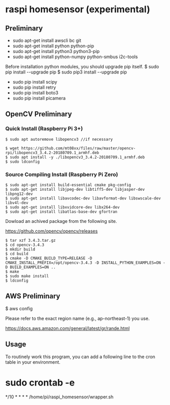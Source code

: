 # raspi homesensor (experimental)

## Preliminary

- sudo apt-get install awscli bc git
- sudo apt-get install python python-pip
- sudo apt-get install python3 python3-pip
- sudo apt-get install python-numpy python-smbus i2c-tools

Before installation python modules, you should upgrade pip itself.
$ sudo pip install --upgrade pip
$ sudo pip3 install --upgrade pip

- sudo pip install scipy
- sudo pip install retry
- sudo pip install boto3
- sudo pip install picamera

## OpenCV Preliminary

### Quick Install (Raspberry Pi 3+)

~~~
$ sudo apt autoremove libopencv3 //if necessary

$ wget https://github.com/mt08xx/files/raw/master/opencv-rpi/libopencv3_3.4.2-20180709.1_armhf.deb
$ sudo apt install -y ./libopencv3_3.4.2-20180709.1_armhf.deb
$ sudo ldconfig
~~~

### Source Compiling Install (Raspberry Pi Zero)

~~~
$ sudo apt-get install build-essential cmake pkg-config
$ sudo apt-get install libjpeg-dev libtiff5-dev libjasper-dev libpng12-dev
$ sudo apt-get install libavcodec-dev libavformat-dev libswscale-dev libv4l-dev
$ sudo apt-get install libxvidcore-dev libx264-dev
$ sudo apt-get install libatlas-base-dev gfortran
~~~

Dowload an achived package from the following site.

https://github.com/opencv/opencv/releases

~~~
$ tar xzf 3.4.3.tar.gz
$ cd opencv-3.4.3
$ mkdir build
$ cd build
$ cmake -D CMAKE_BUILD_TYPE=RELEASE -D CMAKE_INSTALL_PREFIX=/opt/opencv-3.4.3 -D INSTALL_PYTHON_EXAMPLES=ON -D BUILD_EXAMPLES=ON ..
$ make
$ sudo make install
$ ldconfig
~~~

## AWS Preliminary

$ aws config

Please refer to the exact region name (e.g., ap-northeast-1) you use.

https://docs.aws.amazon.com/general/latest/gr/rande.html

## Usage

To routinely work this program, you can add a following line to the cron table in your environment.

# sudo crontab -e

*/10 * * * * /home/pi/raspi_homesensor/wrapper.sh
